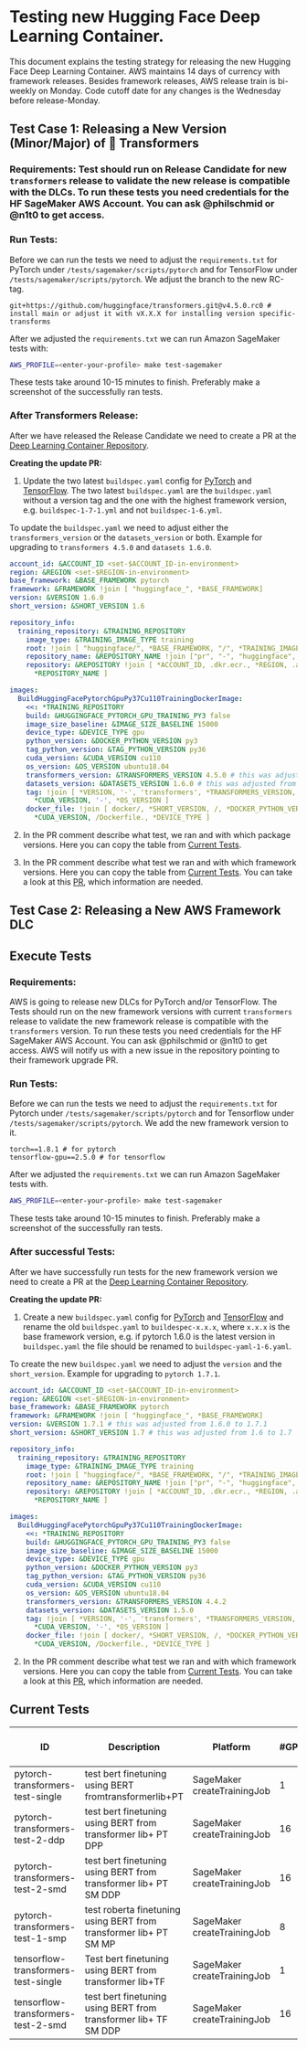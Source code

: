 # Testing new Hugging Face Deep Learning Container.

This document explains the testing strategy for releasing the new Hugging Face Deep Learning Container. AWS maintains 14 days of currency with framework releases. Besides framework releases, AWS release train is bi-weekly on Monday. Code cutoff date for any changes is the Wednesday before release-Monday. 


## Test Case 1: Releasing a New Version (Minor/Major) of 🤗 Transformers

### Requirements: Test should run on Release Candidate for new `transformers` release to validate the new release is compatible with the DLCs. To run these tests you need credentials for the HF SageMaker AWS Account. You can ask @philschmid or @n1t0 to get access.

### Run Tests:

Before we can run the tests we need to adjust the `requirements.txt` for PyTorch under `/tests/sagemaker/scripts/pytorch` and for TensorFlow under `/tests/sagemaker/scripts/pytorch`. We adjust the branch to the new RC-tag.

```
git+https://github.com/huggingface/transformers.git@v4.5.0.rc0 # install main or adjust it with vX.X.X for installing version specific-transforms
```

After we adjusted the `requirements.txt` we can run Amazon SageMaker tests with:  

```bash
AWS_PROFILE=<enter-your-profile> make test-sagemaker
```
These tests take around 10-15 minutes to finish. Preferably make a screenshot of the successfully ran tests.

### After Transformers Release:

After we have released the Release Candidate we need to create a PR at the [Deep Learning Container Repository](https://github.com/aws/deep-learning-containers).

**Creating the update PR:**

1. Update the two latest `buildspec.yaml` config for [PyTorch](https://github.com/aws/deep-learning-containers/tree/master/huggingface/pytorch) and [TensorFlow](https://github.com/aws/deep-learning-containers/tree/master/huggingface/tensorflow). The two latest `buildspec.yaml` are the `buildspec.yaml` without a version tag and the one with the highest framework version, e.g. `buildspec-1-7-1.yml` and not `buildspec-1-6.yml`.  

To update the `buildspec.yaml` we need to adjust either the `transformers_version` or the `datasets_version` or both. Example for upgrading to `transformers 4.5.0` and `datasets 1.6.0`.
```yaml
account_id: &ACCOUNT_ID <set-$ACCOUNT_ID-in-environment>
region: &REGION <set-$REGION-in-environment>
base_framework: &BASE_FRAMEWORK pytorch
framework: &FRAMEWORK !join [ "huggingface_", *BASE_FRAMEWORK]
version: &VERSION 1.6.0
short_version: &SHORT_VERSION 1.6

repository_info:
  training_repository: &TRAINING_REPOSITORY
    image_type: &TRAINING_IMAGE_TYPE training
    root: !join [ "huggingface/", *BASE_FRAMEWORK, "/", *TRAINING_IMAGE_TYPE ]
    repository_name: &REPOSITORY_NAME !join ["pr", "-", "huggingface", "-", *BASE_FRAMEWORK, "-", *TRAINING_IMAGE_TYPE]
    repository: &REPOSITORY !join [ *ACCOUNT_ID, .dkr.ecr., *REGION, .amazonaws.com/,
      *REPOSITORY_NAME ]

images:
  BuildHuggingFacePytorchGpuPy37Cu110TrainingDockerImage:
    <<: *TRAINING_REPOSITORY
    build: &HUGGINGFACE_PYTORCH_GPU_TRAINING_PY3 false
    image_size_baseline: &IMAGE_SIZE_BASELINE 15000
    device_type: &DEVICE_TYPE gpu
    python_version: &DOCKER_PYTHON_VERSION py3
    tag_python_version: &TAG_PYTHON_VERSION py36
    cuda_version: &CUDA_VERSION cu110
    os_version: &OS_VERSION ubuntu18.04
    transformers_version: &TRANSFORMERS_VERSION 4.5.0 # this was adjusted from 4.4.2 to 4.5.0
    datasets_version: &DATASETS_VERSION 1.6.0 # this was adjusted from 1.5.0 to 1.6.0
    tag: !join [ *VERSION, '-', 'transformers', *TRANSFORMERS_VERSION, '-', *DEVICE_TYPE, '-', *TAG_PYTHON_VERSION, '-',
      *CUDA_VERSION, '-', *OS_VERSION ]
    docker_file: !join [ docker/, *SHORT_VERSION, /, *DOCKER_PYTHON_VERSION, /, 
      *CUDA_VERSION, /Dockerfile., *DEVICE_TYPE ]
```
2. In the PR comment describe what test, we ran and with which package versions. Here you can copy the table from [Current Tests](#current-tests). 

2. In the PR comment describe what test we ran and with which framework versions. Here you can copy the table from [Current Tests](#current-tests). You can take a look at this [PR](https://github.com/aws/deep-learning-containers/pull/1016), which information are needed. 
## Test Case 2: Releasing a New AWS Framework DLC


## Execute Tests

### Requirements:
AWS is going to release new DLCs for PyTorch and/or TensorFlow. The Tests should run on the new framework versions with current `transformers` release to validate the new framework release is compatible with the `transformers` version. To run these tests you need credentials for the HF SageMaker AWS Account. You can ask @philschmid or @n1t0 to get access. AWS will notify us with a new issue in the repository pointing to their framework upgrade PR.

### Run Tests:

Before we can run the tests we need to adjust the `requirements.txt` for Pytorch under `/tests/sagemaker/scripts/pytorch` and for Tensorflow under `/tests/sagemaker/scripts/pytorch`. We add the new framework version to it.

```pip
torch==1.8.1 # for pytorch
tensorflow-gpu==2.5.0 # for tensorflow
```

After we adjusted the `requirements.txt` we can run Amazon SageMaker tests with. 

```bash
AWS_PROFILE=<enter-your-profile> make test-sagemaker
```
These tests take around 10-15 minutes to finish. Preferably make a screenshot of the successfully ran tests.

### After successful Tests:

After we have successfully run tests for the new framework version we need to create a PR at the [Deep Learning Container Repository](https://github.com/aws/deep-learning-containers).

**Creating the update PR:**

1. Create a new `buildspec.yaml` config for [PyTorch](https://github.com/aws/deep-learning-containers/tree/master/huggingface/pytorch) and [TensorFlow](https://github.com/aws/deep-learning-containers/tree/master/huggingface/tensorflow) and rename the old `buildspec.yaml` to `buildespec-x.x.x`, where `x.x.x` is the base framework version, e.g. if pytorch 1.6.0 is the latest version in `buildspec.yaml` the file should be renamed to `buildspec-yaml-1-6.yaml`. 

To create the new `buildspec.yaml` we need to adjust  the `version` and the `short_version`. Example for upgrading to `pytorch 1.7.1`. 

```yaml
account_id: &ACCOUNT_ID <set-$ACCOUNT_ID-in-environment>
region: &REGION <set-$REGION-in-environment>
base_framework: &BASE_FRAMEWORK pytorch
framework: &FRAMEWORK !join [ "huggingface_", *BASE_FRAMEWORK]
version: &VERSION 1.7.1 # this was adjusted from 1.6.0 to 1.7.1
short_version: &SHORT_VERSION 1.7 # this was adjusted from 1.6 to 1.7

repository_info:
  training_repository: &TRAINING_REPOSITORY
    image_type: &TRAINING_IMAGE_TYPE training
    root: !join [ "huggingface/", *BASE_FRAMEWORK, "/", *TRAINING_IMAGE_TYPE ]
    repository_name: &REPOSITORY_NAME !join ["pr", "-", "huggingface", "-", *BASE_FRAMEWORK, "-", *TRAINING_IMAGE_TYPE]
    repository: &REPOSITORY !join [ *ACCOUNT_ID, .dkr.ecr., *REGION, .amazonaws.com/,
      *REPOSITORY_NAME ]

images:
  BuildHuggingFacePytorchGpuPy37Cu110TrainingDockerImage:
    <<: *TRAINING_REPOSITORY
    build: &HUGGINGFACE_PYTORCH_GPU_TRAINING_PY3 false
    image_size_baseline: &IMAGE_SIZE_BASELINE 15000
    device_type: &DEVICE_TYPE gpu
    python_version: &DOCKER_PYTHON_VERSION py3
    tag_python_version: &TAG_PYTHON_VERSION py36
    cuda_version: &CUDA_VERSION cu110
    os_version: &OS_VERSION ubuntu18.04
    transformers_version: &TRANSFORMERS_VERSION 4.4.2
    datasets_version: &DATASETS_VERSION 1.5.0
    tag: !join [ *VERSION, '-', 'transformers', *TRANSFORMERS_VERSION, '-', *DEVICE_TYPE, '-', *TAG_PYTHON_VERSION, '-',
      *CUDA_VERSION, '-', *OS_VERSION ]
    docker_file: !join [ docker/, *SHORT_VERSION, /, *DOCKER_PYTHON_VERSION, /, 
      *CUDA_VERSION, /Dockerfile., *DEVICE_TYPE ]
```
2. In the PR comment describe what test we ran and with which framework versions. Here you can copy the table from [Current Tests](#current-tests). You can take a look at this [PR](https://github.com/aws/deep-learning-containers/pull/1025), which information are needed.

## Current Tests

| ID                                  | Description                                                       | Platform                   | #GPUs | Collected & evaluated metrics            |
|-------------------------------------|-------------------------------------------------------------------|-----------------------------|-------|------------------------------------------|
| pytorch-transformers-test-single    | test bert finetuning using BERT fromtransformerlib+PT             | SageMaker createTrainingJob | 1     | train_runtime, eval_accuracy & eval_loss |
| pytorch-transformers-test-2-ddp     | test bert finetuning using BERT from transformer lib+ PT DPP      | SageMaker createTrainingJob | 16    | train_runtime, eval_accuracy & eval_loss |
| pytorch-transformers-test-2-smd     | test bert finetuning using BERT from transformer lib+ PT SM DDP   | SageMaker createTrainingJob | 16    | train_runtime, eval_accuracy & eval_loss |
| pytorch-transformers-test-1-smp     | test roberta finetuning using BERT from transformer lib+ PT SM MP | SageMaker createTrainingJob | 8     | train_runtime, eval_accuracy & eval_loss |
| tensorflow-transformers-test-single | Test bert finetuning using BERT from transformer lib+TF           | SageMaker createTrainingJob | 1     | train_runtime, eval_accuracy & eval_loss |
| tensorflow-transformers-test-2-smd  | test bert finetuning using BERT from transformer lib+ TF SM DDP   | SageMaker createTrainingJob | 16    | train_runtime, eval_accuracy & eval_loss |
